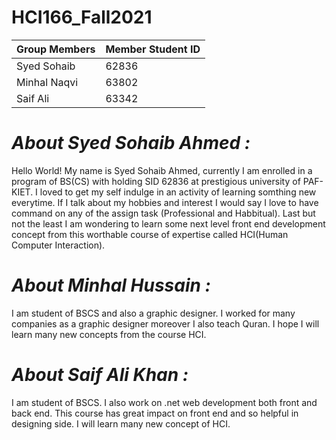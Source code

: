 # HCI166_Fall2021

| Group Members | Member Student ID |
| ------------- | ----------------- |
| Syed Sohaib   | 62836             |
| Minhal Naqvi  | 63802             |
| Saif Ali      | 63342             |


# ***About Syed Sohaib Ahmed :***
Hello World! My name is Syed Sohaib Ahmed, currently I am enrolled in a program of BS(CS) with holding SID 62836 at prestigious university of PAF-KIET. I loved to get my self indulge in an activity of learning somthing new everytime. If I talk about my hobbies and interest I would say I love to have command on any of the assign task (Professional and Habbitual). Last but not the least I am wondering to learn some next level front end development concept from this worthable course of expertise called HCI(Human Computer Interaction).

# ***About Minhal Hussain :***
I am student of BSCS and also a graphic designer. I worked for many companies as a graphic designer moreover I also teach Quran. I hope I will learn many new concepts from the course HCI.

# ***About Saif Ali Khan :***
I am student of BSCS. I also work on .net web development both front and back end. This course has great impact on front end and so helpful in designing side. I will learn many new concept of HCI.
